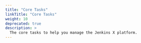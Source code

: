 ```yaml
---
title: "Core Tasks"
linkTitle: "Core Tasks"
weight: 10
deprecated: true
description: >
  The core tasks to help you manage the Jenkins X platform.
---
```

